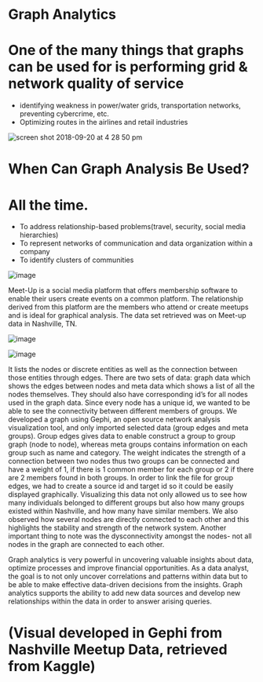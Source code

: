 # Graph Analytics
# One of the many things that graphs can be used for is performing grid & network quality of service 
* identifying weakness in power/water grids, transportation networks, preventing cybercrime, etc.
* Optimizing routes in the airlines and retail industries

![screen shot 2018-09-20 at 4 28 50 pm](https://user-images.githubusercontent.com/31625655/45845156-58a33a80-bcf2-11e8-8bcd-1eb3cc67dce7.png)

# When Can Graph Analysis Be Used?
# All the time.

* To address relationship-based problems(travel, security, social media hierarchies)
* To represent networks of communication and data organization within a company
* To identify clusters of communities

![image](https://user-images.githubusercontent.com/31625655/45844885-a10e2880-bcf1-11e8-948e-05ffe09a1b00.png)

Meet-Up is a social media platform that offers membership software to enable their users create events on a common platform. The relationship derived from this platform are the members who attend or create meetups and is ideal for graphical analysis. The data set retrieved was on Meet-up data in Nashville, TN.

![image](https://user-images.githubusercontent.com/31625655/45844913-aec3ae00-bcf1-11e8-9635-2907e09bea06.png)

![image](https://user-images.githubusercontent.com/31625655/45844932-b5522580-bcf1-11e8-836e-c476e9217ee6.png)

It lists the nodes or discrete entities as well as the connection between those entities through edges. There are two sets of data: graph data which shows the edges between nodes and meta data which shows a list of all the nodes themselves. They should also have corresponding id’s for all nodes used in the graph data. Since every node has a unique id, we wanted to be able to see the connectivity between different members of groups. We developed a graph using Gephi, an open source network analysis visualization tool, and only imported selected data (group edges and meta groups). Group edges gives data to enable construct a group to group graph (node to node), whereas meta groups contains information on each group such as name and category. The weight indicates the strength of a connection between two nodes thus two groups can be connected and have a weight of 1, if there is 1 common member for each group or 2 if there are 2 members found in both groups. In order to link the file for group edges, we had to create a source id and target id so it could be easily displayed graphically. Visualizing this data not only allowed us to see how many individuals belonged to different groups but also how many groups existed within Nashville, and how many have similar members. We also observed how several nodes are directly connected to each other and this highlights the stability and strength of the network system. Another important thing to note was the dysconnectivity amongst the nodes- not all nodes in the graph are connected to each other. 


Graph analytics is very powerful in uncovering valuable insights about data, optimize processes and improve financial opportunities. As a data analyst, the goal is to not only uncover correlations and patterns within data but to be able to make effective data-driven decisions from the insights. Graph analytics supports the ability to add new data sources and develop new relationships within the data in order to answer arising queries. 

# (Visual developed in Gephi from Nashville Meetup Data, retrieved from Kaggle)
